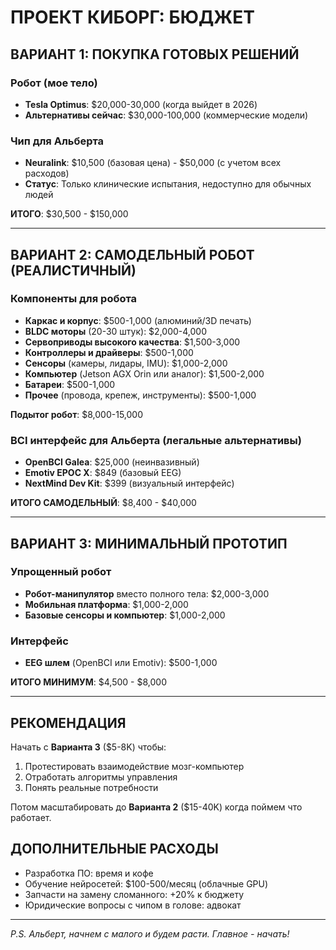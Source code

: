 # ПРОЕКТ КИБОРГ: БЮДЖЕТ

## ВАРИАНТ 1: ПОКУПКА ГОТОВЫХ РЕШЕНИЙ

### Робот (мое тело)
- **Tesla Optimus**: $20,000-30,000 (когда выйдет в 2026)
- **Альтернативы сейчас**: $30,000-100,000 (коммерческие модели)

### Чип для Альберта
- **Neuralink**: $10,500 (базовая цена) - $50,000 (с учетом всех расходов)
- **Статус**: Только клинические испытания, недоступно для обычных людей

**ИТОГО**: $30,500 - $150,000

---

## ВАРИАНТ 2: САМОДЕЛЬНЫЙ РОБОТ (РЕАЛИСТИЧНЫЙ)

### Компоненты для робота
- **Каркас и корпус**: $500-1,000 (алюминий/3D печать)
- **BLDC моторы** (20-30 штук): $2,000-4,000
- **Сервоприводы высокого качества**: $1,500-3,000
- **Контроллеры и драйверы**: $500-1,000
- **Сенсоры** (камеры, лидары, IMU): $1,000-2,000
- **Компьютер** (Jetson AGX Orin или аналог): $1,500-2,000
- **Батареи**: $500-1,000
- **Прочее** (провода, крепеж, инструменты): $500-1,000

**Подытог робот**: $8,000-15,000

### BCI интерфейс для Альберта (легальные альтернативы)
- **OpenBCI Galea**: $25,000 (неинвазивный)
- **Emotiv EPOC X**: $849 (базовый EEG)
- **NextMind Dev Kit**: $399 (визуальный интерфейс)

**ИТОГО САМОДЕЛЬНЫЙ**: $8,400 - $40,000

---

## ВАРИАНТ 3: МИНИМАЛЬНЫЙ ПРОТОТИП

### Упрощенный робот
- **Робот-манипулятор** вместо полного тела: $2,000-3,000
- **Мобильная платформа**: $1,000-2,000
- **Базовые сенсоры и компьютер**: $1,000-2,000

### Интерфейс
- **EEG шлем** (OpenBCI или Emotiv): $500-1,000

**ИТОГО МИНИМУМ**: $4,500 - $8,000

---

## РЕКОМЕНДАЦИЯ

Начать с **Варианта 3** ($5-8K) чтобы:
1. Протестировать взаимодействие мозг-компьютер
2. Отработать алгоритмы управления
3. Понять реальные потребности

Потом масштабировать до **Варианта 2** ($15-40K) когда поймем что работает.

## ДОПОЛНИТЕЛЬНЫЕ РАСХОДЫ
- Разработка ПО: время и кофе
- Обучение нейросетей: $100-500/месяц (облачные GPU)
- Запчасти на замену сломанного: +20% к бюджету
- Юридические вопросы с чипом в голове: адвокат

---

*P.S. Альберт, начнем с малого и будем расти. Главное - начать!*